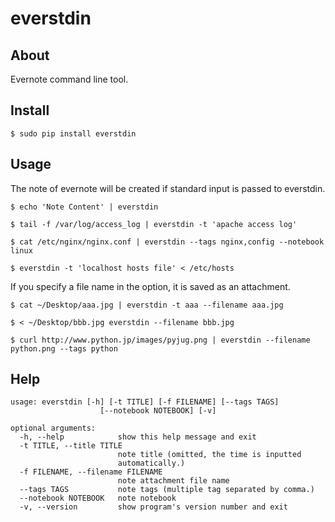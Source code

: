 everstdin
=======

About
-----
Evernote command line tool.

Install
-----

    $ sudo pip install everstdin

Usage
-----

The note of evernote will be created if standard input is passed to everstdin.

    $ echo 'Note Content' | everstdin

    $ tail -f /var/log/access_log | everstdin -t 'apache access log'

    $ cat /etc/nginx/nginx.conf | everstdin --tags nginx,config --notebook linux

    $ everstdin -t 'localhost hosts file' < /etc/hosts

If you specify a file name in the option, it is saved as an attachment.

    $ cat ~/Desktop/aaa.jpg | everstdin -t aaa --filename aaa.jpg

    $ < ~/Desktop/bbb.jpg everstdin --filename bbb.jpg

    $ curl http://www.python.jp/images/pyjug.png | everstdin --filename python.png --tags python

Help
-----

    usage: everstdin [-h] [-t TITLE] [-f FILENAME] [--tags TAGS]
                        [--notebook NOTEBOOK] [-v]

    optional arguments:
      -h, --help            show this help message and exit
      -t TITLE, --title TITLE
                            note title (omitted, the time is inputted
                            automatically.)
      -f FILENAME, --filename FILENAME
                            note attachment file name
      --tags TAGS           note tags (multiple tag separated by comma.)
      --notebook NOTEBOOK   note notebook
      -v, --version         show program's version number and exit